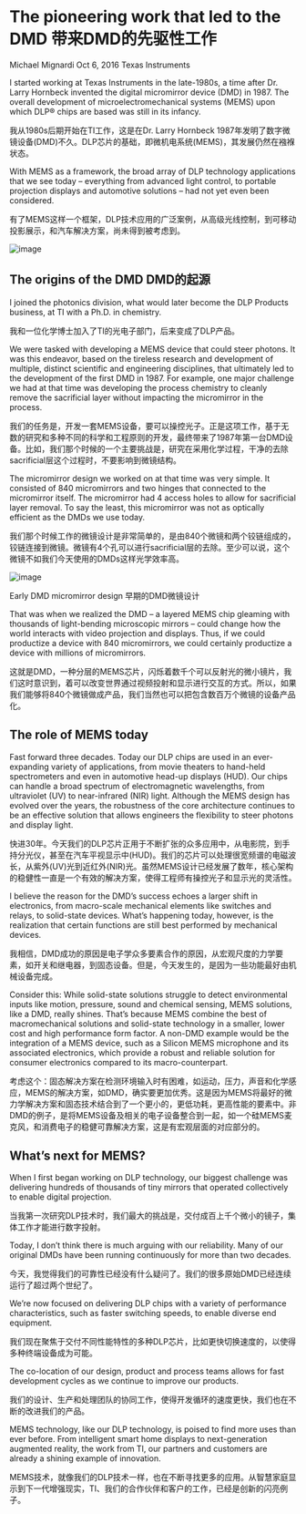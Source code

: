 # The pioneering work that led to the DMD 带来DMD的先驱性工作

Michael Mignardi Oct 6, 2016 Texas Instruments

I started working at Texas Instruments in the late-1980s, a time after Dr. Larry Hornbeck invented the digital micromirror device (DMD) in 1987. The overall development of microelectromechanical systems (MEMS) upon which DLP® chips are based was still in its infancy.

我从1980s后期开始在TI工作，这是在Dr. Larry Hornbeck 1987年发明了数字微镜设备(DMD)不久。DLP芯片的基础，即微机电系统(MEMS)，其发展仍然在襁褓状态。

With MEMS as a framework, the broad array of DLP technology applications that we see today – everything from advanced light control, to portable projection displays and automotive solutions – had not yet even been considered.

有了MEMS这样一个框架，DLP技术应用的广泛案例，从高级光线控制，到可移动投影展示，和汽车解决方案，尚未得到被考虑到。

![image](http://e2e.ti.com/cfs-file/__key/communityserver-blogs-components-weblogfiles/00-00-00-09-72/DLP-MEMS-blog-1.png)

## The origins of the DMD DMD的起源

I joined the photonics division, what would later become the DLP Products business, at TI with a Ph.D. in chemistry.

我和一位化学博士加入了TI的光电子部门，后来变成了DLP产品。

We were tasked with developing a MEMS device that could steer photons. It was this endeavor, based on the tireless research and development of multiple, distinct scientific and engineering disciplines, that ultimately led to the development of the first DMD in 1987.  For example, one major challenge we had at that time was developing the process chemistry to cleanly remove the sacrificial layer without impacting the micromirror in the process.

我们的任务是，开发一套MEMS设备，要可以操控光子。正是这项工作，基于无数的研究和多种不同的科学和工程原则的开发，最终带来了1987年第一台DMD设备。比如，我们那个时候的一个主要挑战是，研究在采用化学过程，干净的去除sacrificial层这个过程时，不要影响到微镜结构。

The micromirror design we worked on at that time was very simple.  It consisted of 840 micromirrors and two hinges that connected to the micromirror itself. The micromirror had 4 access holes to allow for sacrificial layer removal.  To say the least, this micromirror was not as optically efficient as the DMDs we use today.

我们那个时候工作的微镜设计是非常简单的，是由840个微镜和两个铰链组成的，铰链连接到微镜。微镜有4个孔可以进行sacrificial层的去除。至少可以说，这个微镜不如我们今天使用的DMDs这样光学效率高。

![image](http://e2e.ti.com/cfs-file/__key/communityserver-blogs-components-weblogfiles/00-00-00-09-72/DLP-MEMS-blog-2.png)

Early DMD micromirror design 早期的DMD微镜设计

That was when we realized the DMD – a layered MEMS chip gleaming with thousands of light-bending microscopic mirrors – could change how the world interacts with video projection and displays. Thus, if we could productize a device with 840 micromirrors, we could certainly productize a device with millions of micromirrors.

这就是DMD，一种分层的MEMS芯片，闪烁着数千个可以反射光的微小镜片，我们这时意识到，着可以改变世界通过视频投射和显示进行交互的方式。所以，如果我们能够将840个微镜做成产品，我们当然也可以把包含数百万个微镜的设备产品化。

## The role of MEMS today

Fast forward three decades. Today our DLP chips are used in an ever-expanding variety of applications, from movie theaters to hand-held spectrometers and even in automotive head-up displays (HUD). Our chips can handle a broad spectrum of electromagnetic wavelengths, from ultraviolet (UV) to near-infrared (NIR) light.  Although the MEMS design has evolved over the years, the robustness of the core architecture continues to be an effective solution that allows engineers the flexibility to steer photons and display light.

快进30年。今天我们的DLP芯片正用于不断扩张的众多应用中，从电影院，到手持分光仪，甚至在汽车平视显示中(HUD)。我们的芯片可以处理很宽频谱的电磁波长，从紫外(UV)光到近红外(NIR)光。虽然MEMS设计已经发展了数年，核心架构的稳健性一直是一个有效的解决方案，使得工程师有操控光子和显示光的灵活性。

I believe the reason for the DMD’s success echoes a larger shift in electronics, from macro-scale mechanical elements like switches and relays, to solid-state devices. What’s happening today, however, is the realization that certain functions are still best performed by mechanical devices.

我相信，DMD成功的原因是电子学众多要素合作的原因，从宏观尺度的力学要素，如开关和继电器，到固态设备。但是，今天发生的，是因为一些功能最好由机械设备完成。

Consider this: While solid-state solutions struggle to detect environmental inputs like motion, pressure, sound and chemical sensing, MEMS solutions, like a DMD, really shines. That’s because MEMS combine the best of macromechanical solutions and solid-state technology in a smaller, lower cost and high performance form factor.  A non-DMD example would be the integration of a MEMS device, such as a Silicon MEMS microphone and its associated electronics, which provide a robust and reliable solution for consumer electronics compared to its macro-counterpart.

考虑这个：固态解决方案在检测环境输入时有困难，如运动，压力，声音和化学感应，MEMS的解决方案，如DMD，确实要更加优秀。这是因为MEMS将最好的微力学解决方案和固态技术结合到了一个更小的，更低功耗，更高性能的要素中。非DMD的例子，是将MEMS设备及相关的电子设备整合到一起，如一个硅MEMS麦克风，和消费电子的稳健可靠解决方案，这是有宏观层面的对应部分的。

## What’s next for MEMS?

When I first began working on DLP technology, our biggest challenge was delivering hundreds of thousands of tiny mirrors that operated collectively to enable digital projection.

当我第一次研究DLP技术时，我们最大的挑战是，交付成百上千个微小的镜子，集体工作才能进行数字投射。

Today, I don’t think there is much arguing with our reliability. Many of our original DMDs have been running continuously for more than two decades.

今天，我觉得我们的可靠性已经没有什么疑问了。我们的很多原始DMD已经连续运行了超过两个世纪了。

We’re now focused on delivering DLP chips with a variety of performance characteristics, such as faster switching speeds, to enable diverse end equipment.

我们现在聚焦于交付不同性能特性的多种DLP芯片，比如更快切换速度的，以使得多种终端设备成为可能。

The co-location of our design, product and process teams allows for fast development cycles as we continue to improve our products.

我们的设计、生产和处理团队的协同工作，使得开发循环的速度更快，我们也在不断的改进我们的产品。

MEMS technology, like our DLP technology, is poised to find more uses than ever before. From intelligent smart home displays to next-generation augmented reality, the work from TI, our partners and customers are already a shining example of innovation.

MEMS技术，就像我们的DLP技术一样，也在不断寻找更多的应用。从智慧家庭显示到下一代增强现实，TI、我们的合作伙伴和客户的工作，已经是创新的闪亮例子。